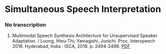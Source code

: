 # Simultaneous Speech Interpretation

### No transcription

1. Multimodal Speech Synthesis Architecture for Unsupervised Speaker Adaptation. / Luong, Hieu-Thi; Yamagishi, Junichi. Proc. Interspeech 2018. Hyderabad, India : ISCA, 2018. p. 2494-2498. [PDF](https://arxiv.org/pdf/1808.06288.pdf)

